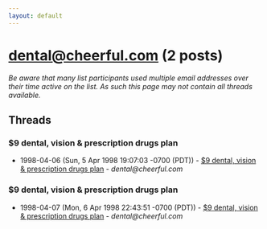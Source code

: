 ```yaml
---
layout: default
---
```


# dental@cheerful.com (2 posts)

_Be aware that many list participants used multiple email addresses over their time active on the list. As such this page may not contain all threads available._

## Threads

### $9 dental, vision & prescription drugs plan
+ 1998-04-06 (Sun, 5 Apr 1998 19:07:03 -0700 (PDT)) - [$9 dental, vision & prescription drugs plan](/archive/1998/04/4684fd647478812d2f9738b1ea4422fb93197bf618c2026b00432d951f660448) - _dental@cheerful.com_

### $9 dental, vision & prescription drugs plan
+ 1998-04-07 (Mon, 6 Apr 1998 22:43:51 -0700 (PDT)) - [$9 dental, vision & prescription drugs plan](/archive/1998/04/dcfa223cba316fb64a7714e43b3c88753e6688c5b918d1d58a376390ed33a25b) - _dental@cheerful.com_

